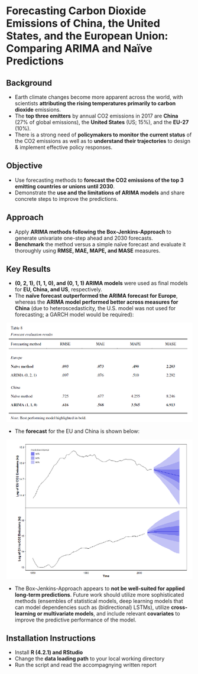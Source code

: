 # Forecasting Carbon Dioxide Emissions of China, the United States, and the European Union: Comparing ARIMA and Naïve Predictions

## Background
* Earth climate changes become more apparent across the world, with scientists **attributing the rising temperatures primarily to carbon dioxide** emissions.
* The **top three emitters** by annual CO2 emissions in 2017 are **China** (27% of global emissions), the **United States** (US; 15%), and the **EU-27** (10%). 
* There is a strong need of **policymakers to monitor the current status** of the CO2 emissions as well as to **understand their trajectories** to design & implement effective policy responses.

## Objective
* Use forecasting methods to **forecast the CO2 emissions of the top 3 emitting countries or unions until 2030**.
* Demonstrate the **use and the limitations of ARIMA models** and share concrete steps to improve the predictions.

## Approach
* Apply **ARIMA methods following the Box-Jenkins-Approach** to generate univariate one-step ahead and 2030 forecasts. 
* **Benchmark** the method versus a simple naïve forecast and evaluate it thoroughly using **RMSE, MAE, MAPE, and MASE** measures.

## Key Results
* **(0, 2, 1), (1, 1, 0), and (0, 1, 1) ARIMA models** were used as final models for **EU, China, and US**, respectively. 
* The **naïve forecast outperformed the ARIMA forecast for Europe**, whereas the **ARIMA model performed better across measures for China**  (due to heteroscedasticity, the U.S. model was not used for forecasting; a GARCH model would be required):

![Performance Results of ARIMA and naïve forecast](performance_scores_arima.png)

* The **forecast** for the EU and China is shown below:

![Forecast Fan Plot](Forecast_Fan_Plot.png)
* The Box-Jenkins-Approach appears to **not be well-suited for applied long-term predictions**. Future work should utilize more sophisticated methods (ensembles of statistical models, deep learning models that can model dependencies such as (bidirectional) LSTMs), utilize **cross-learning or multivariate models**, and include relevant **covariates** to improve the predictive performance of the model.

## Installation Instructions
* Install **R (4.2.1) and RStudio**
* Change the **data loading path** to your local working directory
* Run the script and read the accompagnying written report

